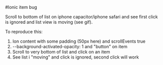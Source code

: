 #Ionic item bug

Scroll to bottom of list on iphone capacitor/iphone safari and see first click is ignored and list view is moving (see gif).

To reproduce this:
1. Ion content with some padding (50px here) and scrollEvents true
2. --background-activated-opacity: 1 and "button" on item
3. Scroll to very bottom of list and click on an item
4. See list i "moving" and click is ignored, second click will work

